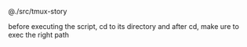 @./src/tmux-story

before executing the script, cd to its directory
and after cd, make ure to exec the right path
